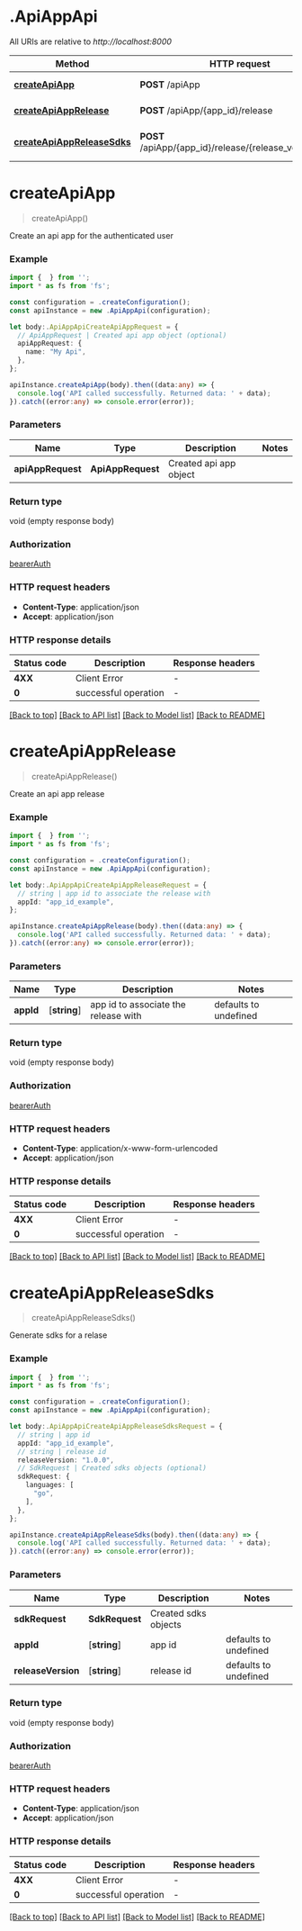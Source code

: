 # .ApiAppApi

All URIs are relative to *http://localhost:8000*

Method | HTTP request | Description
------------- | ------------- | -------------
[**createApiApp**](ApiAppApi.md#createApiApp) | **POST** /apiApp | Create api app
[**createApiAppRelease**](ApiAppApi.md#createApiAppRelease) | **POST** /apiApp/{app_id}/release | Create api app release
[**createApiAppReleaseSdks**](ApiAppApi.md#createApiAppReleaseSdks) | **POST** /apiApp/{app_id}/release/{release_version}/sdk | Generate sdks for a relase


# **createApiApp**
> createApiApp()

Create an api app for the authenticated user

### Example


```typescript
import {  } from '';
import * as fs from 'fs';

const configuration = .createConfiguration();
const apiInstance = new .ApiAppApi(configuration);

let body:.ApiAppApiCreateApiAppRequest = {
  // ApiAppRequest | Created api app object (optional)
  apiAppRequest: {
    name: "My Api",
  },
};

apiInstance.createApiApp(body).then((data:any) => {
  console.log('API called successfully. Returned data: ' + data);
}).catch((error:any) => console.error(error));
```


### Parameters

Name | Type | Description  | Notes
------------- | ------------- | ------------- | -------------
 **apiAppRequest** | **ApiAppRequest**| Created api app object |


### Return type

void (empty response body)

### Authorization

[bearerAuth](README.md#bearerAuth)

### HTTP request headers

 - **Content-Type**: application/json
 - **Accept**: application/json


### HTTP response details
| Status code | Description | Response headers |
|-------------|-------------|------------------|
**4XX** | Client Error |  -  |
**0** | successful operation |  -  |

[[Back to top]](#) [[Back to API list]](README.md#documentation-for-api-endpoints) [[Back to Model list]](README.md#documentation-for-models) [[Back to README]](README.md)

# **createApiAppRelease**
> createApiAppRelease()

Create an api app release

### Example


```typescript
import {  } from '';
import * as fs from 'fs';

const configuration = .createConfiguration();
const apiInstance = new .ApiAppApi(configuration);

let body:.ApiAppApiCreateApiAppReleaseRequest = {
  // string | app id to associate the release with
  appId: "app_id_example",
};

apiInstance.createApiAppRelease(body).then((data:any) => {
  console.log('API called successfully. Returned data: ' + data);
}).catch((error:any) => console.error(error));
```


### Parameters

Name | Type | Description  | Notes
------------- | ------------- | ------------- | -------------
 **appId** | [**string**] | app id to associate the release with | defaults to undefined


### Return type

void (empty response body)

### Authorization

[bearerAuth](README.md#bearerAuth)

### HTTP request headers

 - **Content-Type**: application/x-www-form-urlencoded
 - **Accept**: application/json


### HTTP response details
| Status code | Description | Response headers |
|-------------|-------------|------------------|
**4XX** | Client Error |  -  |
**0** | successful operation |  -  |

[[Back to top]](#) [[Back to API list]](README.md#documentation-for-api-endpoints) [[Back to Model list]](README.md#documentation-for-models) [[Back to README]](README.md)

# **createApiAppReleaseSdks**
> createApiAppReleaseSdks()

Generate sdks for a relase

### Example


```typescript
import {  } from '';
import * as fs from 'fs';

const configuration = .createConfiguration();
const apiInstance = new .ApiAppApi(configuration);

let body:.ApiAppApiCreateApiAppReleaseSdksRequest = {
  // string | app id
  appId: "app_id_example",
  // string | release id
  releaseVersion: "1.0.0",
  // SdkRequest | Created sdks objects (optional)
  sdkRequest: {
    languages: [
      "go",
    ],
  },
};

apiInstance.createApiAppReleaseSdks(body).then((data:any) => {
  console.log('API called successfully. Returned data: ' + data);
}).catch((error:any) => console.error(error));
```


### Parameters

Name | Type | Description  | Notes
------------- | ------------- | ------------- | -------------
 **sdkRequest** | **SdkRequest**| Created sdks objects |
 **appId** | [**string**] | app id | defaults to undefined
 **releaseVersion** | [**string**] | release id | defaults to undefined


### Return type

void (empty response body)

### Authorization

[bearerAuth](README.md#bearerAuth)

### HTTP request headers

 - **Content-Type**: application/json
 - **Accept**: application/json


### HTTP response details
| Status code | Description | Response headers |
|-------------|-------------|------------------|
**4XX** | Client Error |  -  |
**0** | successful operation |  -  |

[[Back to top]](#) [[Back to API list]](README.md#documentation-for-api-endpoints) [[Back to Model list]](README.md#documentation-for-models) [[Back to README]](README.md)


